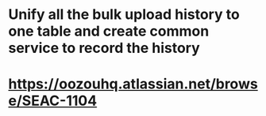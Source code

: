 # Unify all the bulk upload history to one table and create common service to record the history
# https://oozouhq.atlassian.net/browse/SEAC-1104